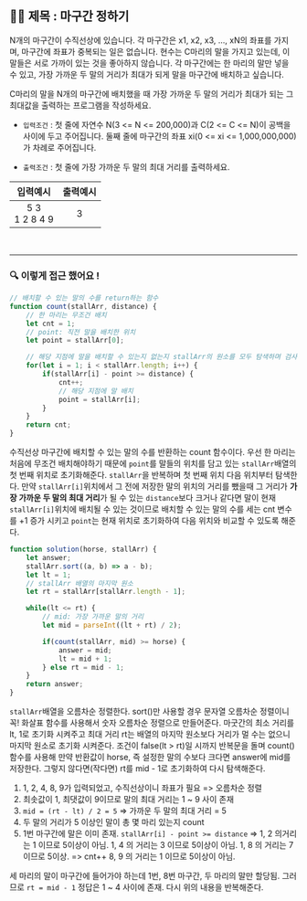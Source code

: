 ## ✍🏻 제목 : 마구간 정하기
N개의 마구간이 수직선상에 있습니다. 각 마구간은 x1, x2, x3, ..., xN의 좌표를 가지며, 마구간에 좌표가 중복되는 일은 없습니다. 현수는 C마리의 말을 가지고 있는데, 이 말들은 서로 가까이 있는 것을 좋아하지 않습니다. 각 마구간에는 한 마리의 말만 넣을 수 있고, 가장 가까운 두 말의 거리가 최대가 되게 말을 마구간에 배치하고 싶습니다. 

C마리의 말을 N개의 마구간에 배치했을 때 가장 가까운 두 말의 거리가 최대가 되는 그 최대값을 출력하는 프로그램을 작성하세요.

- `입력조건` : 첫 줄에 자연수 N(3 <= N <= 200,000)과 C(2 <= C <= N)이 공백을 사이에 두고 주어집니다. 둘째 줄에 마구간의 좌표 xi(0 <= xi <= 1,000,000,000)가 차례로 주어집니다.

- `출력조건` : 첫 줄에 가장 가까운 두 말의 최대 거리를 출력하세요.

|입력예시|출력예시|
|:------:|:----:|
|5 3</br>1 2 8 4 9|3|

</br>

---

### 🔍 이렇게 접근 했어요 !

```javascript
// 배치할 수 있는 말의 수를 return하는 함수
function count(stallArr, distance) {
    // 한 마리는 무조건 배치
    let cnt = 1;
    // point: 직전 말을 배치한 위치
    let point = stallArr[0];

    // 해당 지점에 말을 배치할 수 있는지 없는지 stallArr의 원소를 모두 탐색하며 검사
    for(let i = 1; i < stallArr.length; i++) {
        if(stallArr[i] - point >= distance) {
            cnt++;
            // 해당 지점에 말 배치
            point = stallArr[i];
        }
    }
    return cnt;
}
```
수직선상 마구간에 배치할 수 있는 말의 수를 반환하는 count 함수이다. 우선 한 마리는 처음에 무조건 배치해야하기 때문에 `point`를 말들의 위치를 담고 있는 `stallArr`배열의 첫 번째 위치로 초기화해준다. `stallArr`을 반복하며 첫 번째 위치 다음 위치부터 탐색한다. 만약 `stallArr[i]`위치에서 그 전에 저장한 말의 위치의 거리를 뺐을때 그 거리가 **가장 가까운 두 말의 최대 거리**가 될 수 있는 `distance`보다 크거나 같다면 말이 현재 `stallArr[i]`위치에 배치될 수 있는 것이므로 배치할 수 있는 말의 수를 세는 cnt 변수를 +1 증가 시키고 `point`는 현재 위치로 초기화하여 다음 위치와 비교할 수 있도록 해준다.

```javascript
function solution(horse, stallArr) {
    let answer;
    stallArr.sort((a, b) => a - b);
    let lt = 1;
    // stallArr 배열의 마지막 원소
    let rt = stallArr[stallArr.length - 1];

    while(lt <= rt) {
        // mid: 가장 가까운 말의 거리 
        let mid = parseInt((lt + rt) / 2);

        if(count(stallArr, mid) >= horse) {
            answer = mid;
            lt = mid + 1;
        } else rt = mid - 1;
    }
    return answer;
}
```
`stallArr`배열을 오름차순 정렬한다. sort()만 사용할 경우 문자열 오름차순 정렬이니 꼭! 화살표 함수를 사용해서 숫자 오름차순 정렬으로 만들어준다. 마굿간의 최소 거리를 lt, 1로 초기화 시켜주고 최대 거리 rt는 배열의 마지막 원소보다 거리가 멀 수는 없으니 마지막 원소로 초기화 시켜준다. 조건이 false(lt > rt)일 시까지 반복문을 돌며 count()함수를 사용해 만약 반환값이 horse, 즉 설정한 말의 수보다 크다면 answer에 mid를 저장한다. 그렇지 않다면(작다면) rt를 mid - 1로 초기화하여 다시 탐색해준다.

1. 1, 2, 4, 8, 9가 입력되었고, 수직선상이니 좌표가 필요 => 오름차순 정렬
2. 최솟값이 1, 최댓값이 9이므로 말의 최대 거리는 1 ~ 9 사이 존재
3. `mid = (rt - lt) / 2 = 5` => 가까운 두 말의 최대 거리 = 5
4. 두 말의 거리가 5 이상인 말이 총 몇 마리 있는지 count
5. 1번 마구간에 말은 이미 존재. `stallArr[i] - point >= distance` 
=> 1, 2 의거리는 1 이므로 5이상이 아님.
   1, 4 의 거리는 3 이므로 5이상이 아님.
   1, 8 의 거리는 7 이므로 5이상. => cnt++
   8, 9 의 거리는 1 이므로 5이상이 아님.

세 마리의 말이 마구간에 들어가야 하는데 1번, 8번 마구간, 두 마리의 말만 할당됨.
그러므로 `rt = mid - 1` 정답은 1 ~ 4 사이에 존재. 다시 위의 내용을 반복해준다.
